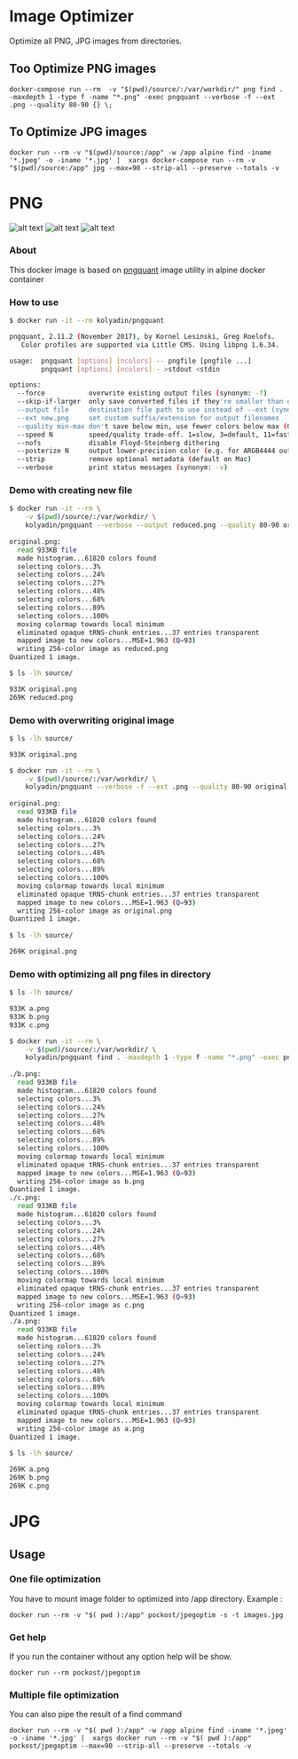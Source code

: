 # Image Optimizer

Optimize all PNG, JPG images from directories.

## Too Optimize PNG images 
```
docker-compose run --rm  -v "$(pwd)/source/:/var/workdir/" png find . -maxdepth 1 -type f -name "*.png" -exec pngquant --verbose -f --ext .png --quality 80-90 {} \;
```

## To Optimize JPG images
```
docker run --rm -v "$(pwd)/source:/app" -w /app alpine find -iname '*.jpeg' -o -iname '*.jpg' |  xargs docker-compose run --rm -v "$(pwd)/source:/app" jpg --max=90 --strip-all --preserve --totals -v
```

# PNG




![alt text](https://img.shields.io/docker/automated/kolyadin/pngquant.svg)
![alt text](https://img.shields.io/docker/build/kolyadin/pngquant.svg)
![alt text](https://img.shields.io/docker/pulls/kolyadin/pngquant.svg)

### About

This docker image is based on [pngquant](https://pngquant.org/) image utility in alpine docker container

### How to use

```bash
$ docker run -it --rm kolyadin/pngquant

pngquant, 2.11.2 (November 2017), by Kornel Lesinski, Greg Roelofs.
   Color profiles are supported via Little CMS. Using libpng 1.6.34.

usage:  pngquant [options] [ncolors] -- pngfile [pngfile ...]
        pngquant [options] [ncolors] - >stdout <stdin

options:
  --force           overwrite existing output files (synonym: -f)
  --skip-if-larger  only save converted files if they're smaller than original
  --output file     destination file path to use instead of --ext (synonym: -o)
  --ext new.png     set custom suffix/extension for output filenames
  --quality min-max don't save below min, use fewer colors below max (0-100)
  --speed N         speed/quality trade-off. 1=slow, 3=default, 11=fast & rough
  --nofs            disable Floyd-Steinberg dithering
  --posterize N     output lower-precision color (e.g. for ARGB4444 output)
  --strip           remove optional metadata (default on Mac)
  --verbose         print status messages (synonym: -v)
```

### Demo with creating new file

```bash
$ docker run -it --rm \
    -v $(pwd)/source/:/var/workdir/ \
    kolyadin/pngquant --verbose --output reduced.png --quality 80-90 original.png
    
original.png:
  read 933KB file
  made histogram...61820 colors found
  selecting colors...3%
  selecting colors...24%
  selecting colors...27%
  selecting colors...48%
  selecting colors...68%
  selecting colors...89%
  selecting colors...100%
  moving colormap towards local minimum
  eliminated opaque tRNS-chunk entries...37 entries transparent
  mapped image to new colors...MSE=1.963 (Q=93)
  writing 256-color image as reduced.png
Quantized 1 image.

$ ls -lh source/

933K original.png
269K reduced.png
```

### Demo with overwriting original image

```bash
$ ls -lh source/

933K original.png

$ docker run -it --rm \
    -v $(pwd)/source/:/var/workdir/ \
    kolyadin/pngquant --verbose -f --ext .png --quality 80-90 original.png
    
original.png:
  read 933KB file
  made histogram...61820 colors found
  selecting colors...3%
  selecting colors...24%
  selecting colors...27%
  selecting colors...48%
  selecting colors...68%
  selecting colors...89%
  selecting colors...100%
  moving colormap towards local minimum
  eliminated opaque tRNS-chunk entries...37 entries transparent
  mapped image to new colors...MSE=1.963 (Q=93)
  writing 256-color image as original.png
Quantized 1 image.
    
$ ls -lh source/

269K original.png
```


### Demo with optimizing all png files in directory

```bash
$ ls -lh source/

933K a.png
933K b.png
933K c.png

$ docker run -it --rm \
    -v $(pwd)/source/:/var/workdir/ \
    kolyadin/pngquant find . -maxdepth 1 -type f -name "*.png" -exec pngquant --verbose -f --ext .png --quality 80-90 {} \;
    
./b.png:
  read 933KB file
  made histogram...61820 colors found
  selecting colors...3%
  selecting colors...24%
  selecting colors...27%
  selecting colors...48%
  selecting colors...68%
  selecting colors...89%
  selecting colors...100%
  moving colormap towards local minimum
  eliminated opaque tRNS-chunk entries...37 entries transparent
  mapped image to new colors...MSE=1.963 (Q=93)
  writing 256-color image as b.png
Quantized 1 image.
./c.png:
  read 933KB file
  made histogram...61820 colors found
  selecting colors...3%
  selecting colors...24%
  selecting colors...27%
  selecting colors...48%
  selecting colors...68%
  selecting colors...89%
  selecting colors...100%
  moving colormap towards local minimum
  eliminated opaque tRNS-chunk entries...37 entries transparent
  mapped image to new colors...MSE=1.963 (Q=93)
  writing 256-color image as c.png
Quantized 1 image.
./a.png:
  read 933KB file
  made histogram...61820 colors found
  selecting colors...3%
  selecting colors...24%
  selecting colors...27%
  selecting colors...48%
  selecting colors...68%
  selecting colors...89%
  selecting colors...100%
  moving colormap towards local minimum
  eliminated opaque tRNS-chunk entries...37 entries transparent
  mapped image to new colors...MSE=1.963 (Q=93)
  writing 256-color image as a.png
Quantized 1 image.
    
$ ls -lh source/

269K a.png
269K b.png
269K c.png
```


# JPG



## Usage

### One file optimization
You have to mount image folder to optimized into /app directory. Example :

```
docker run --rm -v "$( pwd ):/app" pockost/jpegoptim -s -t images.jpg
```

### Get help

If you run the container without any option help will be show.

```
docker run --rm pockost/jpegoptim
```

### Multiple file optimization

You can also pipe the result of a find command

```
docker run --rm -v "$( pwd ):/app" -w /app alpine find -iname '*.jpeg' -o -iname '*.jpg' |  xargs docker run --rm -v "$( pwd ):/app" pockost/jpegoptim --max=90 --strip-all --preserve --totals -v
```
